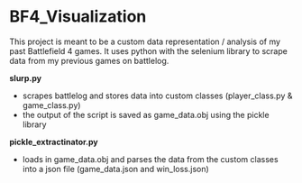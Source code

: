 # BF4_Visualization
This project is meant to be a custom data representation / analysis of my past Battlefield 4 games. It uses python with the selenium library to scrape data from my previous games on battlelog. 

**slurp.py** 
- scrapes battlelog and stores data into custom classes (player_class.py & game_class.py)
- the output of the script is saved as game_data.obj using the pickle library

**pickle_extractinator.py**
- loads in game_data.obj and parses the data from the custom classes into a json file (game_data.json and win_loss.json)
